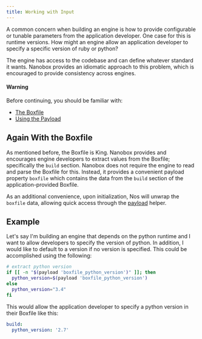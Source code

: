 ```yaml
---
title: Working with Input
---
```


A common concern when building an engine is how to provide configurable or tunable parameters from the application developer. One case for this is runtime versions. How might an engine allow an application developer to specify a specific version of ruby or python?

The engine has access to the codebase and can define whatever standard it wants. Nanobox provides an idiomatic approach to this problem, which is encouraged to provide consistency across engines.

#### Warning

Before continuing, you should be familiar with:

- [The Boxfile](/boxfile)
- [Using the Payload](/engines/common-tasks/using-the-payload)

## Again With the Boxfile

As mentioned before, the Boxfile is King. Nanobox provides and encourages engine developers to extract values from the Boxfile; specifically the `build` section. Nanobox does not require the engine to read and parse the Boxfile for this. Instead, it provides a convenient payload property `boxfile` which contains the data from the `build` section of the application-provided Boxfile.

As an additional convenience, upon initialization, Nos will unwrap the `boxfile` data, allowing quick access through the [payload](/engines/common-tasks/payload) helper.

## Example

Let's say I'm building an engine that depends on the python runtime and I want to allow developers to specify the version of python. In addition, I would like to default to a version if no version is specified. This could be accomplished using the following:

```bash
# extract python version
if [[ -n "$(payload 'boxfile_python_version')" ]]; then
  python_version=$(payload 'boxfile_python_version')
else
  python_version="3.4"
fi
```

This would allow the application developer to specify a python version in their Boxfile like this:

```yaml
build:
  python_version: '2.7'
```
